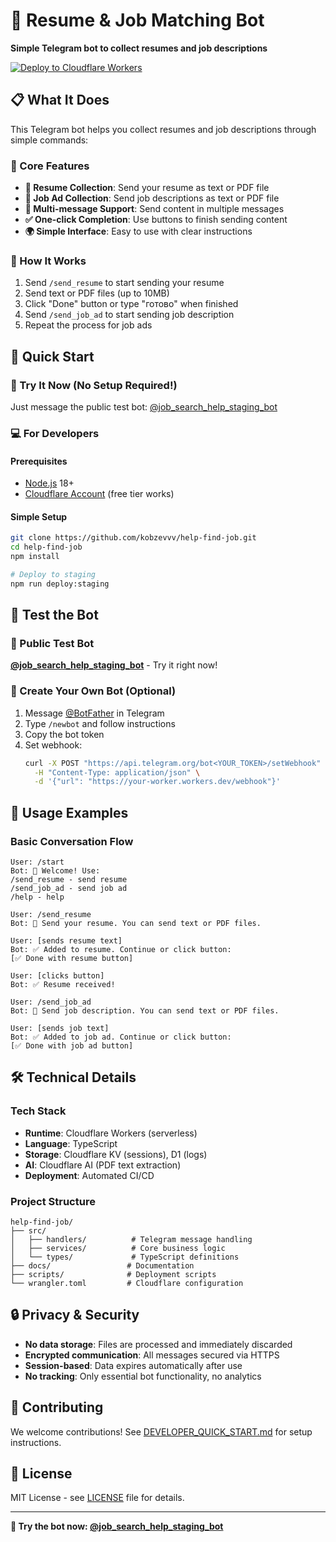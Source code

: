 # 🤖 Resume & Job Matching Bot

**Simple Telegram bot to collect resumes and job descriptions**

[![Deploy to Cloudflare Workers](https://deploy.workers.cloudflare.com/button)](https://deploy.workers.cloudflare.com/?url=https://github.com/kobzevvv/help-find-job)

## 📋 What It Does

This Telegram bot helps you collect resumes and job descriptions through simple commands:

### **🎯 Core Features**
- **📄 Resume Collection**: Send your resume as text or PDF file
- **💼 Job Ad Collection**: Send job descriptions as text or PDF file
- **🔄 Multi-message Support**: Send content in multiple messages
- **✅ One-click Completion**: Use buttons to finish sending content
- **🌍 Simple Interface**: Easy to use with clear instructions

### **📱 How It Works**
1. Send `/send_resume` to start sending your resume
2. Send text or PDF files (up to 10MB)
3. Click "Done" button or type "готово" when finished
4. Send `/send_job_ad` to start sending job description
5. Repeat the process for job ads

## 🚀 Quick Start

### **🧪 Try It Now** (No Setup Required!)
Just message the public test bot: [@job_search_help_staging_bot](https://t.me/job_search_help_staging_bot)

### **💻 For Developers**

#### Prerequisites
- [Node.js](https://nodejs.org/) 18+
- [Cloudflare Account](https://dash.cloudflare.com/sign-up) (free tier works)

#### Simple Setup
```bash
git clone https://github.com/kobzevvv/help-find-job.git
cd help-find-job
npm install

# Deploy to staging
npm run deploy:staging
```

## 🤖 Test the Bot

### **🧪 Public Test Bot**
**[@job_search_help_staging_bot](https://t.me/job_search_help_staging_bot)** - Try it right now!

### **🔧 Create Your Own Bot** (Optional)

1. Message [@BotFather](https://t.me/BotFather) in Telegram
2. Type `/newbot` and follow instructions
3. Copy the bot token
4. Set webhook:
   ```bash
   curl -X POST "https://api.telegram.org/bot<YOUR_TOKEN>/setWebhook" \
     -H "Content-Type: application/json" \
     -d '{"url": "https://your-worker.workers.dev/webhook"}'
   ```

## 📱 Usage Examples

### **Basic Conversation Flow**

```
User: /start
Bot: 👋 Welcome! Use:
/send_resume - send resume
/send_job_ad - send job ad
/help - help

User: /send_resume
Bot: 📄 Send your resume. You can send text or PDF files.

User: [sends resume text]
Bot: ✅ Added to resume. Continue or click button:
[✅ Done with resume button]

User: [clicks button]
Bot: ✅ Resume received!

User: /send_job_ad
Bot: 💼 Send job description. You can send text or PDF files.

User: [sends job text]
Bot: ✅ Added to job ad. Continue or click button:
[✅ Done with job ad button]
```

## 🛠️ Technical Details

### **Tech Stack**
- **Runtime**: Cloudflare Workers (serverless)
- **Language**: TypeScript
- **Storage**: Cloudflare KV (sessions), D1 (logs)
- **AI**: Cloudflare AI (PDF text extraction)
- **Deployment**: Automated CI/CD

### **Project Structure**
```
help-find-job/
├── src/
│   ├── handlers/          # Telegram message handling
│   ├── services/          # Core business logic
│   └── types/             # TypeScript definitions
├── docs/                 # Documentation
├── scripts/              # Deployment scripts
└── wrangler.toml         # Cloudflare configuration
```

## 🔒 Privacy & Security

- **No data storage**: Files are processed and immediately discarded
- **Encrypted communication**: All messages secured via HTTPS
- **Session-based**: Data expires automatically after use
- **No tracking**: Only essential bot functionality, no analytics

## 🤝 Contributing

We welcome contributions! See [DEVELOPER_QUICK_START.md](docs/DEVELOPER_QUICK_START.md) for setup instructions.

## 📄 License

MIT License - see [LICENSE](LICENSE) file for details.

---

**🧪 Try the bot now: [@job_search_help_staging_bot](https://t.me/job_search_help_staging_bot)**